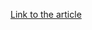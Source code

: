 [Link to the article](https://research.checkpoint.com/2024/7th-october-threat-intelligence-report/)
